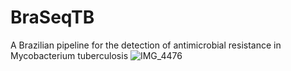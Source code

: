 # BraSeqTB
A Brazilian pipeline for the detection of antimicrobial resistance in Mycobacterium tuberculosis
![IMG_4476](https://github.com/LaPAM-USP/BraSeqTB/assets/59096029/50de9bef-2142-4bfe-a103-e898e7bd1e20)
